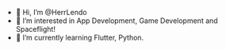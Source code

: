 - 👋 Hi, I’m @HerrLendo
- 👀 I’m interested in App Development, Game Development and Spaceflight!
- 🌱 I’m currently learning Flutter, Python.

<!---
HerrLendo/HerrLendo is a ✨ special ✨ repository because its `README.md` (this file) appears on your GitHub profile.
You can click the Preview link to take a look at your changes.
--->
